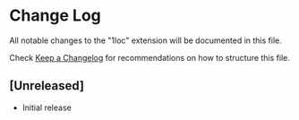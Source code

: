 # Change Log

All notable changes to the "1loc" extension will be documented in this file.

Check [Keep a Changelog](http://keepachangelog.com/) for recommendations on how to structure this file.

## [Unreleased]

- Initial release